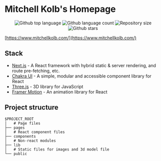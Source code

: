 # Mitchell Kolb's Homepage

<p align="center">
  <img alt="Github top language" src="https://img.shields.io/github/languages/top/mitchellkolb/mitchellkolb-homepage?color=DE4830">

  <img alt="Github language count" src="https://img.shields.io/github/languages/count/mitchellkolb/mitchellkolb-homepage?color=DE4830">

  <img alt="Repository size" src="https://img.shields.io/github/repo-size/mitchellkolb/mitchellkolb-homepage?color=DE4830">

  <img alt="Github stars" src="https://img.shields.io/github/stars/mitchellkolb/mitchellkolb-homepage?color=DE4830" />
</p>

[https://www.mitchellkolb.com/](https://www.mitchellkolb.com/)


## Stack

- [Next.js](https://nextjs.org/) - A React framework with hybrid static & server rendering, and route pre-fetching, etc.
- [Chakra UI](https://chakra-ui.com/) - A simple, modular and accessible component library for React
- [Three.js](https://threejs.org/) - 3D library for JavaScript
- [Framer Motion](https://www.framer.com/motion/) - An animation library for React 

## Project structure

```
$PROJECT_ROOT
│   # Page files
├── pages
│   # React component files
├── components
│   # Non-react modules
├── lib
│   # Static files for images and 3d model file
└── public
```

